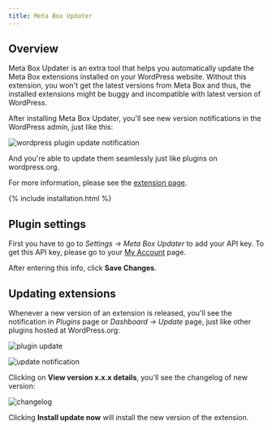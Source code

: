 ```yaml
---
title: Meta Box Updater
---
```


## Overview

Meta Box Updater is an extra tool that helps you automatically update the Meta Box extensions installed on your WordPress website. Without this extension, you won't get the latest versions from Meta Box and thus, the installed extensions might be buggy and incompatible with latest version of WordPress.

After installing Meta Box Updater, you'll see new version notifications in the WordPress admin, just like this:

![wordpress plugin update notification](https://i2.wp.com/metabox.io/wp-content/uploads/2015/01/meta-box-updater-new.png)

And you're able to update them seamlessly just like plugins on wordpress.org.

For more information, please see the [extension page](https://metabox.io/plugins/meta-box-updater/).

{% include installation.html %}

## Plugin settings

First you have to go to *Settings &rarr; Meta Box Updater* to add your API key. To get this API key, please go to your [My Account](https://metabox.io/my-account/) page.

After entering this info, click **Save Changes**.

## Updating extensions

Whenever a new version of an extension is released, you'll see the notification in *Plugins* page or *Dashboard &rarr; Update* page, just like other plugins hosted at WordPress.org:

![plugin update](https://i.imgur.com/Gul7JuL.png)

![update notification](https://i.imgur.com/38ceBBt.png)

Clicking on **View version x.x.x details**, you'll see the changelog of new version:

![changelog](https://i.imgur.com/Ozfnaks.png)

Clicking **Install update now** will install the new version of the extension.

